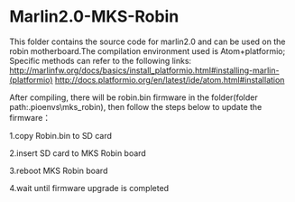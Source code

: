 # Marlin2.0-MKS-Robin

This folder contains the source code for marlin2.0 and can be used on the robin motherboard.The compilation environment used is Atom+platformio;
Specific methods can refer to the following links:
http://marlinfw.org/docs/basics/install_platformio.html#installing-marlin-(platformio)
http://docs.platformio.org/en/latest/ide/atom.html#installation

After compiling, there will be robin.bin firmware in the folder(folder path:\.pioenvs\mks_robin), then follow the steps below to update the firmware：

1.copy Robin.bin to SD card

2.insert SD card to MKS Robin board

3.reboot MKS Robin board

4.wait until firmware upgrade is completed
